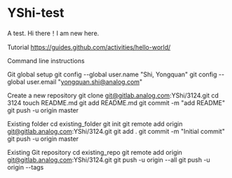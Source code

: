# YShi-test
A test.
Hi there！I am new here.

Tutorial
https://guides.github.com/activities/hello-world/

Command line instructions

Git global setup
git config --global user.name "Shi, Yongquan"
git config --global user.email "yongquan.shi@analog.com"

Create a new repository
git clone git@gitlab.analog.com:YShi/3124.git
cd 3124
touch README.md
git add README.md
git commit -m "add README"
git push -u origin master

Existing folder
cd existing_folder
git init
git remote add origin git@gitlab.analog.com:YShi/3124.git
git add .
git commit -m "Initial commit"
git push -u origin master

Existing Git repository
cd existing_repo
git remote add origin git@gitlab.analog.com:YShi/3124.git
git push -u origin --all
git push -u origin --tags
